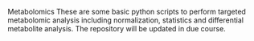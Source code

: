 Metabolomics
These are some basic python scripts to perform targeted metabolomic analysis including normalization, statistics and differential metabolite analysis.
The repository will be updated in due course.
